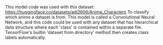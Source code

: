 This model code was used with this dataset:
https://huggingface.co/datasets/adi2606/Anime_Characters
To classify which anime a dataset is from. This model is called a Convolutional Neural Network, and this code could be used with any dataset that has hierarchical data structure where each 'class' is contained within a separate file. TensorFlow's builtin 'dataset from directory' method then creates class labels automatically.
